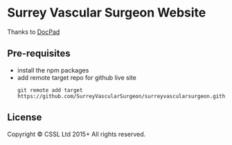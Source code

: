 # Surrey Vascular Surgeon Website

Thanks to [DocPad](http://docpad.org)

## Pre-requisites

- install the npm packages
- add remote target repo for github live site
  ```
  git remote add target https://github.com/SurreyVascularSurgeon/surreyvascularsurgeon.github.io.git
  ```

## License
Copyright &copy; CSSL Ltd 2015+ All rights reserved.